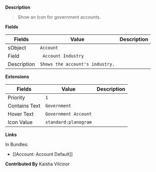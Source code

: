 **Description**

> Show an Icon for government accounts.

**Fields**

| Fields | Value | Description |
|-----------|-----------|--------------------------|
|sObject|`Account`
|Field|` Account Industry`|
|Description|`Shows the account's industry.`


**Extensions**

| Fields | Value | Description |
|-----------|-----------|--------------------------|
|Priority|`1`
|Contains Text|`Government`
|Hover Text|`Government Account`
|Icon Value|`standard:planogram`

**Links**

In Bundles:

* [[Account: Account Default]]

**Contributed By** Kaisha Vilcinor